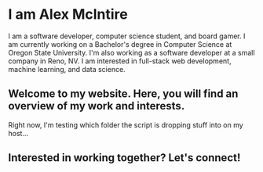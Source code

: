 # I am Alex McIntire
I am a software developer, computer science student, and board gamer. I am currently working on a Bachelor's degree in Computer Science at Oregon State University. I'm also working as a software developer at a small company in Reno, NV. I am interested in full-stack web development, machine learning, and data science.


## Welcome to my website. Here, you will find an overview of my work and interests.

Right now, I'm testing which folder the script is dropping stuff into on my host...

## Interested in working together? Let's connect!

